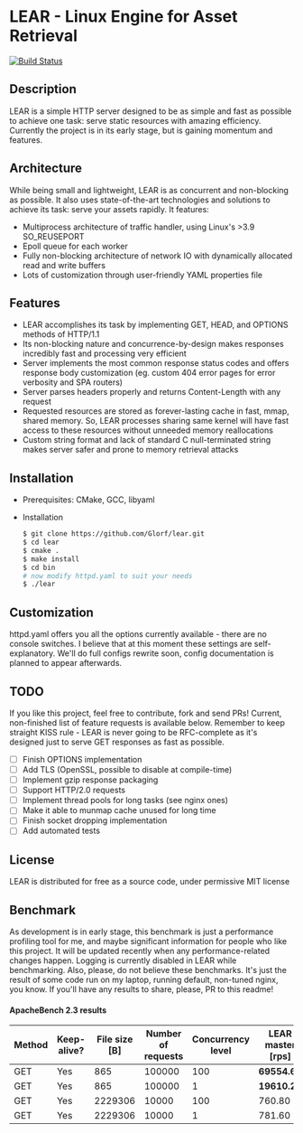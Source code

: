 # LEAR - Linux Engine for Asset Retrieval

[![Build Status](https://travis-ci.org/Glorf/lear.svg?branch=master)](https://travis-ci.org/Glorf/lear)

## Description
LEAR is a simple HTTP server designed to be as simple and fast as possible to achieve one task:
serve static resources with amazing efficiency. Currently the project is in its early stage,
but is gaining momentum and features.
## Architecture
While being small and lightweight, LEAR is as concurrent and non-blocking as possible.
It also uses state-of-the-art technologies and solutions to achieve its task: serve your assets
rapidly. It features:
* Multiprocess architecture of traffic handler, using Linux's >3.9 SO_REUSEPORT
* Epoll queue for each worker
* Fully non-blocking architecture of network IO with dynamically allocated read and write buffers
* Lots of customization through user-friendly YAML properties file
## Features
* LEAR accomplishes its task by implementing GET, HEAD, and OPTIONS methods of HTTP/1.1 
* Its non-blocking nature and concurrence-by-design makes responses incredibly fast and processing very efficient
* Server implements the most common response status codes and offers response body customization (eg. custom 404 error pages for error verbosity and SPA routers)
* Server parses headers properly and returns Content-Length with any request
* Requested resources are stored as forever-lasting cache in fast, mmap, shared memory.
So, LEAR processes sharing same kernel will have fast access to these resources without unneeded memory reallocations
* Custom string format and lack of standard C null-terminated string makes server safer and prone to memory retrieval attacks

## Installation
* Prerequisites: CMake, GCC, libyaml
* Installation


    ```bash
    $ git clone https://github.com/Glorf/lear.git
    $ cd lear
    $ cmake .
    $ make install
    $ cd bin
    # now modify httpd.yaml to suit your needs
    $ ./lear
    
## Customization
httpd.yaml offers you all the options currently available - there are no console switches.
I believe that at this moment these settings are self-explanatory. We'll do full configs 
rewrite soon, config documentation is planned to appear afterwards.

## TODO
If you like this project, feel free to contribute, fork and send PRs! Current, non-finished
list of feature requests is available below. Remember to keep straight KISS rule - LEAR is
never going to be RFC-complete as it's designed just to serve GET responses as fast
as possible.

- [ ] Finish OPTIONS implementation
- [ ] Add TLS (OpenSSL, possible to disable at compile-time)
- [ ] Implement gzip response packaging
- [ ] Support HTTP/2.0 requests
- [ ] Implement thread pools for long tasks (see nginx ones)
- [ ] Make it able to munmap cache unused for long time
- [ ] Finish socket dropping implementation
- [ ] Add automated tests

## License
LEAR is distributed for free as a source code, under permissive MIT license

## Benchmark
As development is in early stage, this benchmark is just a performance profiling tool for me, and maybe significant information for people who like this project. It will be updated recently when any performance-related changes happen. Logging is currently disabled in LEAR while benchmarking. Also, please, do not believe these benchmarks. It's just the result of some code run on my laptop, running default, non-tuned nginx, you know. If you'll have any results to share, please, PR to this readme!

#### ApacheBench 2.3 results

| Method | Keep-alive? | File size [B] | Number of requests | Concurrency level | LEAR master [rps] | NGINX 1.5.15 [rps] |
|--------|-------------|---------------|--------------------|-------------------|-------------------|--------------------|
| GET    | Yes         | 865           | 100000             | 100               | **69554.60**      | 47859.80           |
| GET    | Yes         | 865           | 100000             | 1                 | **19610.20**      | 16483.20           |
| GET    | Yes         | 2229306       | 10000              | 100               | 760.80            | **1821.60**        |
| GET    | Yes         | 2229306       | 10000              | 1                 | 781.60            | **1508.20**        |
